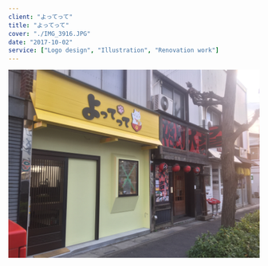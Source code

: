 ```yaml
---
client: "よってって"
title: "よってって"
cover: "./IMG_3916.JPG"
date: "2017-10-02"
service: ["Logo design", "Illustration", "Renovation work"]
---
```

![IMG_3916.JPG](./IMG_3916.JPG)
